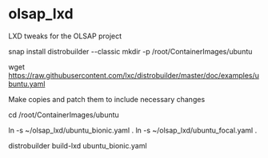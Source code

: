 # olsap_lxd
LXD tweaks for the OLSAP project

snap install distrobuilder --classic
mkdir -p /root/ContainerImages/ubuntu

wget https://raw.githubusercontent.com/lxc/distrobuilder/master/doc/examples/ubuntu.yaml

Make copies and patch them to include necessary changes

cd /root/ContainerImages/ubuntu

ln -s ~/olsap_lxd/ubuntu_bionic.yaml .
ln -s ~/olsap_lxd/ubuntu_focal.yaml .

distrobuilder build-lxd ubuntu_bionic.yaml

